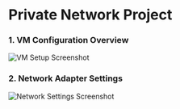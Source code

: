 # Private Network Project


### 1. VM Configuration Overview  
![VM Setup Screenshot](https://i.postimg.cc/6pvms4dn/Screenshot-2025-07-28-124704.png)

### 2. Network Adapter Settings  
![Network Settings Screenshot](https://i.postimg.cc/HsVpy3gm/Screenshot-2025-07-28-130611.png)
